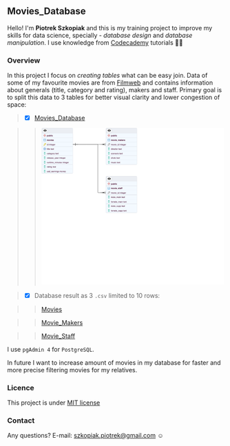 ## Movies_Database

Hello! I'm **Piotrek Szkopiak** and this is my training project to improve my skills for data science, specially - _database design_ and _database manipulation_. I use knowledge from [Codecademy](https://www.codecademy.com) tutorials :man_student:

### Overview

In this project I focus on _creating tables_ what can be easy join. Data of some of my favourite movies are from [Filmweb](https://www.filmweb.pl) and contains information about generals (title, category and rating), makers and staff. Primary goal is to split this data to 3 tables for better visual clarity and lower congestion of space:

> - [x] [Movies_Database](https://github.com/szkopiakP/Movies_Database/blob/main/Movies_Database.sql)

>> ![Project_Schema](https://github.com/szkopiakP/Movies_Database/blob/main/Schema.png)

> - [x] Database result as 3 `.csv` limited to 10 rows:

>> [Movies](https://github.com/szkopiakP/Movies_Database/blob/main/Movies.csv)

>> [Movie_Makers](https://github.com/szkopiakP/Movies_Database/blob/main/Movie_Makers.csv)

>> [Movie_Staff](https://github.com/szkopiakP/Movies_Database/blob/main/Movie_Staff.csv)
   
I use `pgAdmin 4` for `PostgreSQL`.

In future I want to increase amount of movies in my database for faster and more precise filtering movies for my relatives.

### Licence

This project is under [MIT license](./LICENSE)

### Contact

Any questions? E-mail: [szkopiak.piotrek@gmail.com](szkopiak.piotrek@gmail.com) :relaxed:
